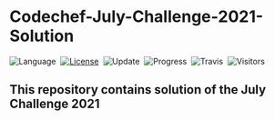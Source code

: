 # Codechef-July-Challenge-2021-Solution

![Language](https://img.shields.io/badge/language-C#%20%2F%20Modern%20C++-orange.svg)&nbsp;
[![License](https://img.shields.io/badge/license-MIT-blue.svg)](./LICENSE.md)&nbsp;
![Update](https://img.shields.io/badge/update-weekly-green.svg)&nbsp;
![Progress](https://img.shields.io/badge/progress-1923%20%2F%201923-ff69b4.svg)&nbsp;
![Travis](https://travis-ci.org/prashantsingh20/LeetCode-Solutions.svg?branch=master)&nbsp;
![Visitors](https://visitor-badge.laobi.icu/badge?page_id=prashantsingh20.leetcode.solutions)


<h2>This repository contains solution of the July Challenge 2021</h2>
